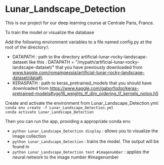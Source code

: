 # Lunar_Landscape_Detection
This is our project for our deep learning course at Centrale Paris, France.

To train the model or visualize the database

Add the following environment variables to a file named config.py at the root of the directory:\
- DATAPATH : path to the directory artificial-lunar-rocky-landscape-dataset like this : DATAPATH = "/mypath/artificial-lunar-rocky-landscape-dataset/" that you have previously downloaded from www.kaggle.com/romainpessia/artificial-lunar-rocky-landscape-dataset/data#\
- KERASPATH : path to keras_pretrained_models that you should have downloaded from https://www.kaggle.com/gaborfodor/keras-pretrained-models#vgg16_weights_tf_dim_ordering_tf_kernels_notop.h5

Create and activate the environment from Lunar_Landscape_Detection.yml:\
```conda env create -f Lunar_Landscape_Detection.yml```\
```conda activate Lunar_Landscape_Detection```

Then you can run the app, providing a appropriate conda env. 
 - ```python Lunar_Landscape_Detection display``` :  allows you to visualize the image collection
 - ```python Lunar_Landscape_Detection``` :  trains the model. The output will be found in 
 - ```python Lunar_Landscape_Detection test #imagenumber``` :  applies the neural network to the image number #imagenumber 
